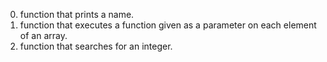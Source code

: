 0. function that prints a name.
1. function that executes a function given as a parameter on each element of an array.
2. function that searches for an integer.
